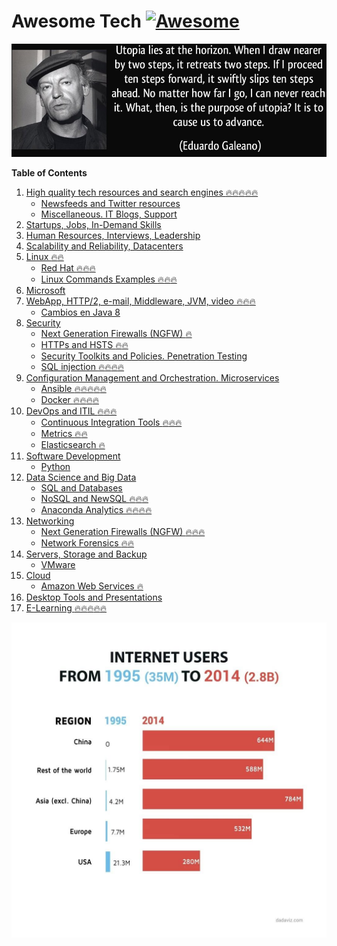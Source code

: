 # Awesome Tech [![Awesome](https://cdn.rawgit.com/sindresorhus/awesome/d7305f38d29fed78fa85652e3a63e154dd8e8829/media/badge.svg)](https://github.com/sindresorhus/awesome)

<div class="container">
<img alt="Utopia Eduardo Galeano" src="images/utopia_eduardo_galeano.png">
<div id="player"></div>
</div>

**Table of Contents**

1. [High quality tech resources and search engines :fire::fire::fire::fire::fire:](high-quality-tech-resources.md)
	- [Newsfeeds and Twitter resources](twitter.md)
	- [Miscellaneous. IT Blogs, Support](it-blogs.md)
2. [Startups, Jobs, In-Demand Skills](startups.md)
3. [Human Resources, Interviews, Leadership](hr.md)
4. [Scalability and Reliability, Datacenters](scalability.md)
5. [Linux :fire::fire:](linux.md)
	- [Red Hat :fire::fire::fire:](redhat.md)
	- [Linux Commands Examples :fire::fire::fire:](linux-commands-examples.md)
6. [Microsoft](microsoft.md)
7. [WebApp, HTTP/2, e-mail, Middleware, JVM, video :fire::fire::fire:](webapp.md)
	- [Cambios en Java 8](jvm-mem.md)
8. [Security](security.md)
	- [Next Generation Firewalls (NGFW) :fire:](NGFW.md)
	- [HTTPs and HSTS :fire::fire:](https.md)
	- [Security Toolkits and Policies. Penetration Testing](pen_testing.md)
	- [SQL injection :fire::fire::fire::fire:](sql_injection.md)
9. [Configuration Management and Orchestration. Microservices](config-mgmt.md)
	- [Ansible :fire::fire::fire::fire::fire:](ansible.md)
	- [Docker :fire::fire::fire::fire:](docker.md)
10. [DevOps and ITIL :fire::fire::fire:](devops-itil.md)
	- [Continuous Integration Tools :fire::fire::fire:](jenkins-git.md)
	- [Metrics :fire::fire:](metrics.md)
	- [Elasticsearch :fire:](elasticsearch.md)
11. [Software Development](sw-devel.md)
	- [Python](python.md)
12. [Data Science and Big Data](data-science.md)
	- [SQL and Databases](databases.md)
	- [NoSQL and NewSQL :fire::fire::fire:](nosql.md)
	- [Anaconda Analytics :fire::fire::fire::fire:](anaconda.md)
13. [Networking](networking.md)
    - [Next Generation Firewalls (NGFW) :fire::fire::fire:](NGFW.md)
	- [Network Forensics :fire::fire:](nw_forensics.md)
14. [Servers, Storage and Backup](servers-storage-backup.md)
	- [VMware](vmware.md)
15. [Cloud](cloud.md)
	- [Amazon Web Services :fire:](aws.md)
16. [Desktop Tools and Presentations](desktop-tools.md)
17. [E-Learning :fire::fire::fire::fire::fire:](e-learning.md)

[![internet users](images/internet-users.jpeg)](http://dadaviz.com/i/4164)

<!-- <iframe width="100%" height="45" src="https://www.youtube.com/embed/uuvDToxhZO0?rel=0&amp;autohide=2&amp;showinfo=0&amp;autoplay=1&amp;controls=2&amp;start=33&amp;end=82" frameborder="0" allowfullscreen></iframe> -->
